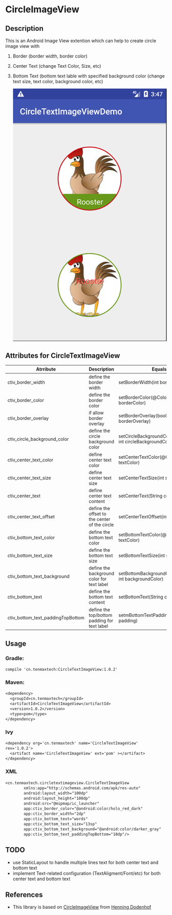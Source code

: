 CircleImageView
===============

## Description
This is an Android Image View extention which can help to create circle image view with

1. Border (border width, border color)

2. Center Text (change Text Color, Size, etc)

3. Bottom Text (bottom text lable with specified background color (change text size, text color, background color, etc)

	![ScreenShoot](ScreenShoot.png)
	

## Attributes for CircleTextImageView

Atrribute     		| Description			       | Equals
--------------------| -------------------------| --------------------
ctiv\_border_width  | define the border width| setBorderWidth(int borderWidth)
ctiv\_border_color  | define the border color| setBorderColor(@ColorInt int borderColor)
ctiv\_border_overlay | if allow border overlay  | setBorderOverlay(boolean borderOverlay)
ctiv\_circle\_background_color| define the circle background color| setCircleBackgroundColor(@ColorInt int circleBackgroundColor)
ctiv\_center\_text\_color| define center text color | setCenterTextColor(@ColorInt int textColor)
ctiv\_center\_text_size| define center text size | setCenterTextSize(int sp)
ctiv\_center_text | define center text content | setCenterText(String content)
ctiv\_center\_text_offset | define the offset to the center of the circle | setCenterTextOffset(int offset)
ctiv\_bottom\_text_color | define the bottom text color | setBottomTextColor(@ColorInt int textColor)
ctiv\_bottom\_text_size | define the bottom text size | setBottomTextSize(int sp)
ctiv_bottom_text_background | define the background color for text label | setBottomBackgroundColor(@ColorInt int backgroundColor)
ctiv_bottom_text | define the bottom text content | setBottomText(String content)
ctiv_bottom_text_paddingTopBottom | define the top/bottom padding for text label | setmBottomTextPaddingTopBottom(int padding)

## Usage
### Gradle:
```
compile 'cn.tenmaxtech:CircleTextImageView:1.0.2'
```

### Maven:
```
<dependency>
  <groupId>cn.tenmaxtech</groupId>
  <artifactId>CircleTextImageView</artifactId>
  <version>1.0.2</version>
  <type>pom</type>
</dependency>
```

### Ivy
```
<dependency org='cn.tenmaxtech' name='CircleTextImageView' rev='1.0.2'>
  <artifact name='CircleTextImageView' ext='pom' ></artifact>
</dependency>
```
### XML
```
<cn.tenmaxtech.circletextimageview.CircleTextImageView
        xmlns:app="http://schemas.android.com/apk/res-auto"
        android:layout_width="100dp"
        android:layout_height="100dp"
        android:src="@mipmap/ic_launcher"
        app:ctiv_border_color="@android:color/holo_red_dark"
        app:ctiv_border_width="2dp"
        app:ctiv_bottom_text="words"
        app:ctiv_bottom_text_size="13sp"
        app:ctiv_bottom_text_background="@android:color/darker_gray"
        app:ctiv_bottom_text_paddingTopBottom="10dp"/>
```

## TODO
* use StaticLayout to handle multiple lines text for both center text and bottom text
* implement Text-related configuration (TextAligment/Font/etc) for both center text and bottom text

## References
* This library is based on [CircleImageView](https://github.com/hdodenhof/CircleImageView) from [Henning Dodenhof](https://github.com/hdodenhof)
